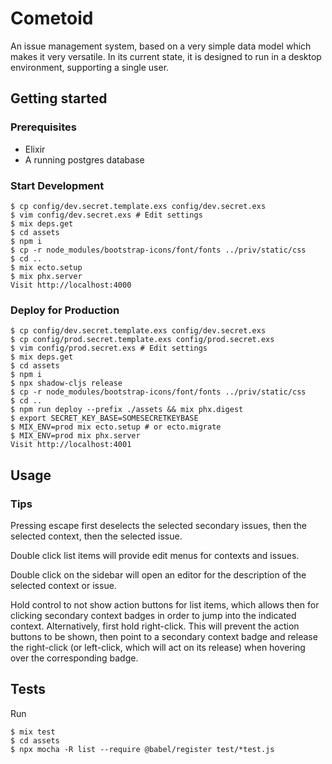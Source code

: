 # Cometoid

An issue management system, based on a very simple data model which makes it very versatile. 
In its current state, it is designed to run in a desktop environment, supporting a single user.

## Getting started

### Prerequisites

- Elixir
- A running postgres database

### Start Development

    $ cp config/dev.secret.template.exs config/dev.secret.exs
    $ vim config/dev.secret.exs # Edit settings
    $ mix deps.get
    $ cd assets
    $ npm i
    $ cp -r node_modules/bootstrap-icons/font/fonts ../priv/static/css
    $ cd ..
    $ mix ecto.setup
    $ mix phx.server
    Visit http://localhost:4000

### Deploy for Production

    $ cp config/dev.secret.template.exs config/dev.secret.exs
    $ cp config/prod.secret.template.exs config/prod.secret.exs
    $ vim config/prod.secret.exs # Edit settings
    $ mix deps.get
    $ cd assets
    $ npm i
    $ npx shadow-cljs release
    $ cp -r node_modules/bootstrap-icons/font/fonts ../priv/static/css
    $ cd ..
    $ npm run deploy --prefix ./assets && mix phx.digest
    $ export SECRET_KEY_BASE=SOMESECRETKEYBASE
    $ MIX_ENV=prod mix ecto.setup # or ecto.migrate
    $ MIX_ENV=prod mix phx.server
    Visit http://localhost:4001

## Usage

### Tips

Pressing escape first deselects the selected secondary issues, then the selected context,
then the selected issue.

Double click list items will provide edit menus for contexts and issues. 

Double click on the sidebar will open an editor for the description of the selected context or issue.

Hold control to not show action buttons for list items, which allows then for clicking
secondary context badges in order to jump into the indicated context. Alternatively, first hold right-click. This will prevent the action buttons to be shown, then point to a secondary context badge
and release the right-click (or left-click, which will act on its release) when hovering over the corresponding badge.

## Tests

Run

    $ mix test
    $ cd assets
    $ npx mocha -R list --require @babel/register test/*test.js